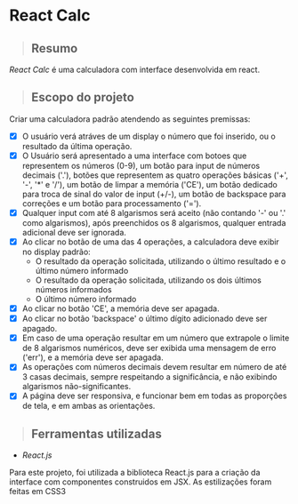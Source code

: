 # React Calc

> ## Resumo
*React Calc* é uma calculadora com interface desenvolvida em react.

> ## Escopo do projeto
Criar uma calculadora padrão atendendo as seguintes premissas:
-   [x] O usuário verá atráves de um display o número que foi inserido, ou o resultado da última operação.
-   [x] O Usuário será apresentado a uma interface com botoes que representem os números (0-9), um botão para input de números decimais ('.'), botões que representem as quatro operações básicas ('+', '-', '*' e '/'), um botão de limpar a memória ('CE'), um botão dedicado para troca de sinal do valor de input (+/-), um botão de backspace para correções e um botão para processamento ('=').
-   [x] Qualquer input com até 8 algarismos será aceito (não contando '-' ou '.' como algarismos), após preenchidos os 8 algarismos, qualquer entrada adicional deve ser ignorada.
-   [x] Ao clicar no botão de uma das 4 operações, a calculadora deve exibir no display padrão:
    * O resultado da operação solicitada, utilizando o último resultado e o último número informado
    * O resultado da operação solicitada, utilizando os dois últimos números informados
    * O último número informado
-   [x] Ao clicar no botão 'CE', a memória deve ser apagada.
-   [x] Ao clicar no botão 'backspace' o último dígito adicionado deve ser apagado.
-   [x] Em caso de uma operação resultar em um número que extrapole o limite de 8 algarismos numéricos, deve ser exibida uma mensagem de erro ('err'), e a memória deve ser apagada.
-   [x] As operações com números decimais devem resultar em número de até 3 casas decimais, sempre respeitando a significância, e não exibindo algarismos não-significantes.
-   [x] A página deve ser responsiva, e funcionar bem em todas as proporções de tela, e em ambas as orientações.

> ## Ferramentas utilizadas

* *React.js*

Para este projeto, foi utilizada a biblioteca React.js para a criação da interface com componentes construidos em JSX. As estilizações foram feitas em CSS3